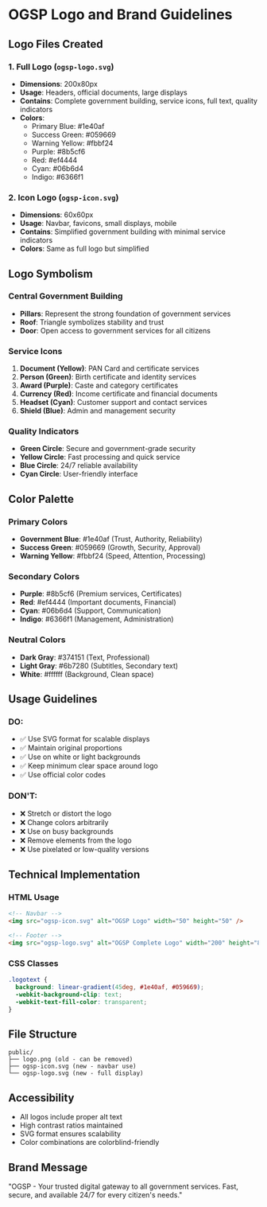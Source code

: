# OGSP Logo and Brand Guidelines

## Logo Files Created

### 1. Full Logo (`ogsp-logo.svg`)
- **Dimensions**: 200x80px
- **Usage**: Headers, official documents, large displays
- **Contains**: Complete government building, service icons, full text, quality indicators
- **Colors**: 
  - Primary Blue: #1e40af
  - Success Green: #059669
  - Warning Yellow: #fbbf24
  - Purple: #8b5cf6
  - Red: #ef4444
  - Cyan: #06b6d4
  - Indigo: #6366f1

### 2. Icon Logo (`ogsp-icon.svg`)
- **Dimensions**: 60x60px
- **Usage**: Navbar, favicons, small displays, mobile
- **Contains**: Simplified government building with minimal service indicators
- **Colors**: Same as full logo but simplified

## Logo Symbolism

### Central Government Building
- **Pillars**: Represent the strong foundation of government services
- **Roof**: Triangle symbolizes stability and trust
- **Door**: Open access to government services for all citizens

### Service Icons
1. **Document (Yellow)**: PAN Card and certificate services
2. **Person (Green)**: Birth certificate and identity services  
3. **Award (Purple)**: Caste and category certificates
4. **Currency (Red)**: Income certificate and financial documents
5. **Headset (Cyan)**: Customer support and contact services
6. **Shield (Blue)**: Admin and management security

### Quality Indicators
- **Green Circle**: Secure and government-grade security
- **Yellow Circle**: Fast processing and quick service
- **Blue Circle**: 24/7 reliable availability
- **Cyan Circle**: User-friendly interface

## Color Palette

### Primary Colors
- **Government Blue**: #1e40af (Trust, Authority, Reliability)
- **Success Green**: #059669 (Growth, Security, Approval)
- **Warning Yellow**: #fbbf24 (Speed, Attention, Processing)

### Secondary Colors
- **Purple**: #8b5cf6 (Premium services, Certificates)
- **Red**: #ef4444 (Important documents, Financial)
- **Cyan**: #06b6d4 (Support, Communication)
- **Indigo**: #6366f1 (Management, Administration)

### Neutral Colors
- **Dark Gray**: #374151 (Text, Professional)
- **Light Gray**: #6b7280 (Subtitles, Secondary text)
- **White**: #ffffff (Background, Clean space)

## Usage Guidelines

### DO:
- ✅ Use SVG format for scalable displays
- ✅ Maintain original proportions
- ✅ Use on white or light backgrounds
- ✅ Keep minimum clear space around logo
- ✅ Use official color codes

### DON'T:
- ❌ Stretch or distort the logo
- ❌ Change colors arbitrarily
- ❌ Use on busy backgrounds
- ❌ Remove elements from the logo
- ❌ Use pixelated or low-quality versions

## Technical Implementation

### HTML Usage
```html
<!-- Navbar -->
<img src="ogsp-icon.svg" alt="OGSP Logo" width="50" height="50" />

<!-- Footer -->
<img src="ogsp-logo.svg" alt="OGSP Complete Logo" width="200" height="80" />
```

### CSS Classes
```css
.logotext {
  background: linear-gradient(45deg, #1e40af, #059669);
  -webkit-background-clip: text;
  -webkit-text-fill-color: transparent;
}
```

## File Structure
```
public/
├── logo.png (old - can be removed)
├── ogsp-icon.svg (new - navbar use)
└── ogsp-logo.svg (new - full display)
```

## Accessibility
- All logos include proper alt text
- High contrast ratios maintained
- SVG format ensures scalability
- Color combinations are colorblind-friendly

## Brand Message
"OGSP - Your trusted digital gateway to all government services. Fast, secure, and available 24/7 for every citizen's needs."